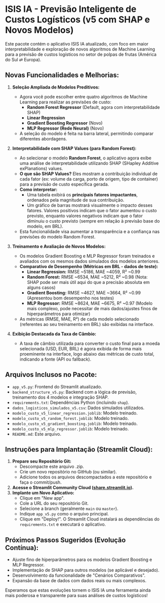 # ISIS IA - Previsão Inteligente de Custos Logísticos (v5 com SHAP e Novos Modelos)

Este pacote contém o aplicativo ISIS IA atualizado, com foco em maior interpretabilidade e exploração de novos algoritmos de Machine Learning para a previsão de custos logísticos no setor de polpas de frutas (América do Sul ⇄ Europa).

## Novas Funcionalidades e Melhorias:

1.  **Seleção Ampliada de Modelos Preditivos:**
    *   Agora você pode escolher entre quatro algoritmos de Machine Learning para realizar as previsões de custo:
        *   **Random Forest Regressor** (Default, agora com interpretabilidade SHAP)
        *   **Linear Regression**
        *   **Gradient Boosting Regressor** (Novo)
        *   **MLP Regressor (Rede Neural)** (Novo)
    *   A seleção do modelo é feita na barra lateral, permitindo comparar diferentes abordagens.

2.  **Interpretabilidade com SHAP Values (para Random Forest):**
    *   Ao selecionar o modelo **Random Forest**, o aplicativo agora exibe uma análise de interpretabilidade utilizando SHAP (SHapley Additive exPlanations) values.
    *   **O que são SHAP Values?** Eles mostram a contribuição individual de cada fator (ex: volume da carga, porto de origem, tipo de container) para a previsão de custo específica gerada.
    *   **Como interpretar:**
        *   Uma tabela exibirá os **principais fatores impactantes**, ordenados pela magnitude de sua contribuição.
        *   Um gráfico de barras mostrará visualmente o impacto desses fatores. Valores positivos indicam que o fator aumentou o custo previsto, enquanto valores negativos indicam que o fator diminuiu o custo previsto (sempre em relação à previsão base do modelo, em BRL).
    *   Esta funcionalidade visa aumentar a transparência e a confiança nas previsões do modelo Random Forest.

3.  **Treinamento e Avaliação de Novos Modelos:**
    *   Os modelos Gradient Boosting e MLP Regressor foram treinados e avaliados com os mesmos dados simulados dos modelos anteriores.
    *   **Comparativo de Desempenho (Métricas em BRL - dados de teste):**
        *   **Linear Regression:** RMSE ~5186, MAE ~4059, R² ~0.99
        *   **Random Forest:** RMSE ~6534, MAE ~5212, R² ~0.98 (Nota: SHAP pode ser mais útil aqui do que a precisão absoluta em alguns casos)
        *   **Gradient Boosting:** RMSE ~4627, MAE ~3664, R² ~0.99 (Apresentou bom desempenho nos testes)
        *   **MLP Regressor:** RMSE ~8624, MAE ~6675, R² ~0.97 (Modelo mais complexo, pode necessitar de mais dados/ajustes finos de hiperparâmetros para otimizar)
    *   As métricas (RMSE, MAE, R²) de cada modelo selecionado (referentes ao seu treinamento em BRL) são exibidas na interface.

4.  **Exibição Destacada da Taxa de Câmbio:**
    *   A taxa de câmbio utilizada para converter o custo final para a moeda selecionada (USD, EUR, BRL) é agora exibida de forma mais proeminente na interface, logo abaixo das métricas de custo total, indicando a fonte (API ou fallback).

## Arquivos Inclusos no Pacote:

*   `app_v5.py`: Frontend do Streamlit atualizado.
*   `backend_structure_v5.py`: Backend com a lógica de previsão, treinamento dos 4 modelos e integração SHAP.
*   `requirements.txt`: Dependências Python (incluindo `shap`).
*   `dados_logisticos_simulados_v5.csv`: Dados simulados utilizados.
*   `modelo_custo_v5_linear_regression.joblib`: Modelo treinado.
*   `modelo_custo_v5_random_forest.joblib`: Modelo treinado.
*   `modelo_custo_v5_gradient_boosting.joblib`: Modelo treinado.
*   `modelo_custo_v5_mlp_regressor.joblib`: Modelo treinado.
*   `README.md`: Este arquivo.

## Instruções para Implantação (Streamlit Cloud):

1.  **Prepare seu Repositório Git:**
    *   Descompacte este arquivo .zip.
    *   Crie um novo repositório no GitHub (ou similar).
    *   Adicione todos os arquivos descompactados a este repositório e faça o commit/push.
2.  **Acesse o Streamlit Community Cloud ([share.streamlit.io](https://share.streamlit.io)).**
3.  **Implante um Novo Aplicativo:**
    *   Clique em "New app".
    *   Cole a URL do seu repositório Git.
    *   Selecione a branch (geralmente `main` ou `master`).
    *   Indique `app_v5.py` como o arquivo principal.
    *   Clique em "Deploy!". O Streamlit Cloud instalará as dependências do `requirements.txt` e executará o aplicativo.

## Próximos Passos Sugeridos (Evolução Contínua):

*   Ajuste fino de hiperparâmetros para os modelos Gradient Boosting e MLP Regressor.
*   Implementação de SHAP para outros modelos (se aplicável e desejado).
*   Desenvolvimento da funcionalidade de "Cenários Comparativos".
*   Expansão da base de dados com dados reais ou mais complexos.

Esperamos que estas evoluções tornem o ISIS IA uma ferramenta ainda mais poderosa e transparente para suas análises de custos logísticos!

